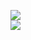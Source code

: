 [![](https://img.shields.io/badge/Made%20With-Github%20Spray-lightgrey.svg?style=for-the-badge&logo=github)](https://github.com/Annihil/github-spray#4835)  
[![](https://i.imgur.com/2DrTn0Z.gif)](https://github.com/Annihil/github-spray)